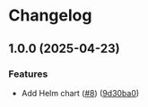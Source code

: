 # Changelog

## 1.0.0 (2025-04-23)


### Features

* Add Helm chart ([#8](https://github.com/DiamondJoseph/monster-stats/issues/8)) ([9d30ba0](https://github.com/DiamondJoseph/monster-stats/commit/9d30ba0dbb8e295edd689c06d56ccc2774095cf1))
